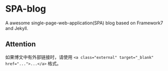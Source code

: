 # SPA-blog
A awesome single-page-web-application(SPA) blog based on Framework7 and Jekyll.

## Attention
如果博文中有外部链接时，请使用 `<a class="external" target="_blank" href="...">...</a>` 格式。